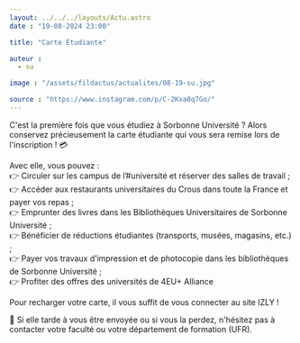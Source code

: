 ```yaml
---
layout: ../../../layouts/Actu.astro
date : "19-08-2024 23:00"

title: "Carte Étudiante"

auteur :
  - su

image : "/assets/fildactus/actualites/08-19-su.jpg"

source : "https://www.instagram.com/p/C-2Kxa0q7Go/"
---
```


C'est la première fois que vous étudiez à Sorbonne Université ? Alors conservez précieusement la carte étudiante qui vous sera remise lors de l'inscription ! 💳

Avec elle, vous pouvez :  
👉 Circuler sur les campus de l’#université et réserver des salles de travail ;  
👉 Accéder aux restaurants universitaires du Crous dans toute la France et payer vos repas ;  
👉 Emprunter des livres dans les Bibliothèques Universitaires de Sorbonne Université ;  
👉 Bénéficier de réductions étudiantes (transports, musées, magasins, etc.) ;  
👉 Payer vos travaux d’impression et de photocopie dans les bibliothèques de Sorbonne Université ;  
👉 Profiter des offres des universités de 4EU+ Alliance

Pour recharger votre carte, il vous suffit de vous connecter au site IZLY !

📨 Si elle tarde à vous être envoyée ou si vous la perdez, n'hésitez pas à contacter votre faculté ou votre département de formation (UFR).